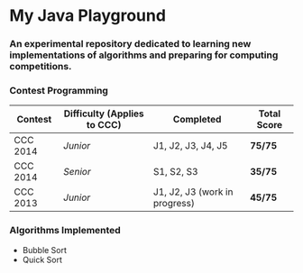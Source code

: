 # My Java Playground
### An experimental repository dedicated to learning new implementations of algorithms and preparing for computing competitions.

### Contest Programming

| Contest  | Difficulty (Applies to CCC) | Completed | Total Score |
| -------- | --------------------------- | --------- | ----------- |
CCC 2014 | *Junior* | J1, J2, J3, J4, J5 | **75/75**
CCC 2014 | *Senior* | S1, S2, S3 | **35/75**
CCC 2013 | *Junior* | J1, J2, J3 (work in progress) | **45/75**

### Algorithms Implemented
- Bubble Sort
- Quick Sort
